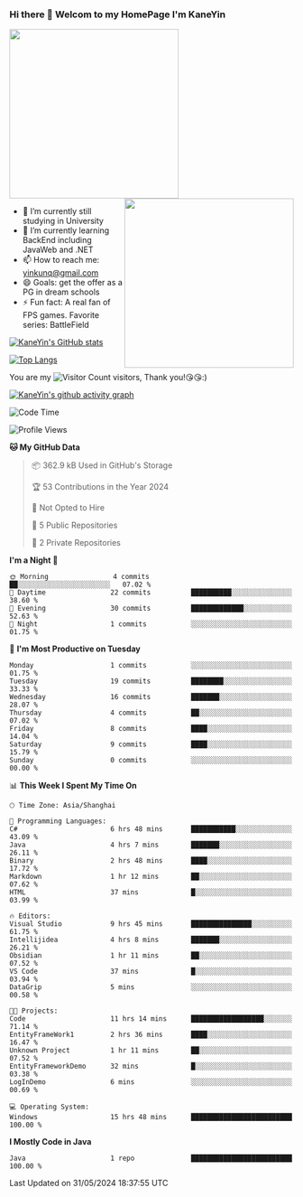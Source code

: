 ### Hi there 👋 Welcom to my HomePage I'm KaneYin

<img src="https://user-images.githubusercontent.com/74038190/226190894-18e959ba-d458-4a94-ac44-790190f2a947.gif" align="center" width="300">
<img src="https://user-images.githubusercontent.com/74038190/212749447-bfb7e725-6987-49d9-ae85-2015e3e7cc41.gif" align="right" width="300">

- 🔭 I’m currently still studying in University
- 🌱 I’m currently learning BackEnd including JavaWeb and .NET
- 📫 How to reach me: yinkunq@gmail.com
- 😄 Goals: get the offer as a PG in dream schools
- ⚡ Fun fact: A real fan of FPS games. Favorite series: BattleField

[![KaneYin's GitHub stats](https://github-readme-stats.vercel.app/api?username=KaneYin&show_icon=true&anuraghazra)](https://github.com/anuraghazra/github-readme-stats)

[![Top Langs](https://github-readme-stats.vercel.app/api/top-langs/?username=KaneYin&layout=compact)](https://github.com/anuraghazra/github-readme-stats)

You are my ![Visitor Count](https://profile-counter.glitch.me/KaneYin/count.svg) visitors, Thank you!😘😘:)

[![KaneYin's github activity graph](https://github-readme-activity-graph.vercel.app/graph?username=KaneYin&bg_color=white&color=black)](https://github.com/KaneYin/github-readme-activity-graph)

<!--START_SECTION:waka-->
![Code Time](http://img.shields.io/badge/Code%20Time-20%20hrs-blue)

![Profile Views](http://img.shields.io/badge/Profile%20Views-2-blue)

**🐱 My GitHub Data** 

> 📦 362.9 kB Used in GitHub's Storage 
 > 
> 🏆 53 Contributions in the Year 2024
 > 
> 🚫 Not Opted to Hire
 > 
> 📜 5 Public Repositories 
 > 
> 🔑 2 Private Repositories 
 > 
**I'm a Night 🦉** 

```text
🌞 Morning                4 commits           ██░░░░░░░░░░░░░░░░░░░░░░░   07.02 % 
🌆 Daytime                22 commits          ██████████░░░░░░░░░░░░░░░   38.60 % 
🌃 Evening                30 commits          █████████████░░░░░░░░░░░░   52.63 % 
🌙 Night                  1 commits           ░░░░░░░░░░░░░░░░░░░░░░░░░   01.75 % 
```
📅 **I'm Most Productive on Tuesday** 

```text
Monday                   1 commits           ░░░░░░░░░░░░░░░░░░░░░░░░░   01.75 % 
Tuesday                  19 commits          ████████░░░░░░░░░░░░░░░░░   33.33 % 
Wednesday                16 commits          ███████░░░░░░░░░░░░░░░░░░   28.07 % 
Thursday                 4 commits           ██░░░░░░░░░░░░░░░░░░░░░░░   07.02 % 
Friday                   8 commits           ████░░░░░░░░░░░░░░░░░░░░░   14.04 % 
Saturday                 9 commits           ████░░░░░░░░░░░░░░░░░░░░░   15.79 % 
Sunday                   0 commits           ░░░░░░░░░░░░░░░░░░░░░░░░░   00.00 % 
```


📊 **This Week I Spent My Time On** 

```text
🕑︎ Time Zone: Asia/Shanghai

💬 Programming Languages: 
C#                       6 hrs 48 mins       ███████████░░░░░░░░░░░░░░   43.09 % 
Java                     4 hrs 7 mins        ███████░░░░░░░░░░░░░░░░░░   26.11 % 
Binary                   2 hrs 48 mins       ████░░░░░░░░░░░░░░░░░░░░░   17.72 % 
Markdown                 1 hr 12 mins        ██░░░░░░░░░░░░░░░░░░░░░░░   07.62 % 
HTML                     37 mins             █░░░░░░░░░░░░░░░░░░░░░░░░   03.99 % 

🔥 Editors: 
Visual Studio            9 hrs 45 mins       ███████████████░░░░░░░░░░   61.75 % 
Intellijidea             4 hrs 8 mins        ███████░░░░░░░░░░░░░░░░░░   26.21 % 
Obsidian                 1 hr 11 mins        ██░░░░░░░░░░░░░░░░░░░░░░░   07.52 % 
VS Code                  37 mins             █░░░░░░░░░░░░░░░░░░░░░░░░   03.94 % 
DataGrip                 5 mins              ░░░░░░░░░░░░░░░░░░░░░░░░░   00.58 % 

🐱‍💻 Projects: 
Code                     11 hrs 14 mins      ██████████████████░░░░░░░   71.14 % 
EntityFrameWork1         2 hrs 36 mins       ████░░░░░░░░░░░░░░░░░░░░░   16.47 % 
Unknown Project          1 hr 11 mins        ██░░░░░░░░░░░░░░░░░░░░░░░   07.52 % 
EntityFrameworkDemo      32 mins             █░░░░░░░░░░░░░░░░░░░░░░░░   03.38 % 
LogInDemo                6 mins              ░░░░░░░░░░░░░░░░░░░░░░░░░   00.69 % 

💻 Operating System: 
Windows                  15 hrs 48 mins      █████████████████████████   100.00 % 
```

**I Mostly Code in Java** 

```text
Java                     1 repo              █████████████████████████   100.00 % 
```




 Last Updated on 31/05/2024 18:37:55 UTC
<!--END_SECTION:waka-->

